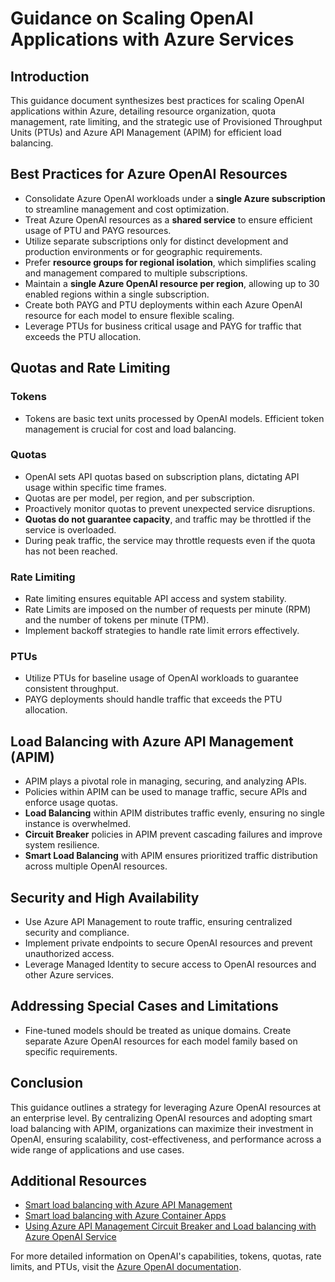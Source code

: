 # Guidance on Scaling OpenAI Applications with Azure Services

## Introduction

This guidance document synthesizes best practices for scaling OpenAI applications within Azure, detailing resource organization, quota management, rate limiting, and the strategic use of Provisioned Throughput Units (PTUs) and Azure API Management (APIM) for efficient load balancing.

## Best Practices for Azure OpenAI Resources

- Consolidate Azure OpenAI workloads under a **single Azure subscription** to streamline management and cost optimization.
- Treat Azure OpenAI resources as a **shared service** to ensure efficient usage of PTU and PAYG resources.
- Utilize separate subscriptions only for distinct development and production environments or for geographic requirements.
- Prefer **resource groups for regional isolation**, which simplifies scaling and management compared to multiple subscriptions.
- Maintain a **single Azure OpenAI resource per region**, allowing up to 30 enabled regions within a single subscription.
- Create both PAYG and PTU deployments within each Azure OpenAI resource for each model to ensure flexible scaling.
- Leverage PTUs for business critical usage and PAYG for traffic that exceeds the PTU allocation.

## Quotas and Rate Limiting

### Tokens
- Tokens are basic text units processed by OpenAI models. Efficient token management is crucial for cost and load balancing.

### Quotas
- OpenAI sets API quotas based on subscription plans, dictating API usage within specific time frames.
- Quotas are per model, per region, and per subscription.
- Proactively monitor quotas to prevent unexpected service disruptions.
- **Quotas do not guarantee capacity**, and traffic may be throttled if the service is overloaded. 
- During peak traffic, the service may throttle requests even if the quota has not been reached.

### Rate Limiting
- Rate limiting ensures equitable API access and system stability. 
- Rate Limits are imposed on the number of requests per minute (RPM) and the number of tokens per minute (TPM).
- Implement backoff strategies to handle rate limit errors effectively.

### PTUs
- Utilize PTUs for baseline usage of OpenAI workloads to guarantee consistent throughput.
- PAYG deployments should handle traffic that exceeds the PTU allocation.

## Load Balancing with Azure API Management (APIM)

- APIM plays a pivotal role in managing, securing, and analyzing APIs.
- Policies within APIM can be used to manage traffic, secure APIs and enforce usage quotas.
- **Load Balancing** within APIM distributes traffic evenly, ensuring no single instance is overwhelmed.
- **Circuit Breaker** policies in APIM prevent cascading failures and improve system resilience.
- **Smart Load Balancing** with APIM ensures prioritized traffic distribution across multiple OpenAI resources.

## Security and High Availability

- Use Azure API Management to route traffic, ensuring centralized security and compliance.
- Implement private endpoints to secure OpenAI resources and prevent unauthorized access.
- Leverage Managed Identity to secure access to OpenAI resources and other Azure services.

## Addressing Special Cases and Limitations

- Fine-tuned models should be treated as unique domains. Create separate Azure OpenAI resources for each model family based on specific requirements.

## Conclusion

This guidance outlines a strategy for leveraging Azure OpenAI resources at an enterprise level. By centralizing OpenAI resources and adopting smart load balancing with APIM, organizations can maximize their investment in OpenAI, ensuring scalability, cost-effectiveness, and performance across a wide range of applications and use cases. 

## Additional Resources

- [Smart load balancing with Azure API Management](https://github.com/Azure-Samples/openai-apim-lb)
- [Smart load balancing with Azure Container Apps](https://github.com/Azure-Samples/openai-aca-lb)
- [Using Azure API Management Circuit Breaker and Load balancing with Azure OpenAI Service](https://techcommunity.microsoft.com/t5/fasttrack-for-azure/using-azure-api-management-circuit-breaker-and-load-balancing/ba-p/4041003)

For more detailed information on OpenAI's capabilities, tokens, quotas, rate limits, and PTUs, visit the [Azure OpenAI documentation](https://docs.microsoft.com/en-us/azure/cognitive-services/openai/).
